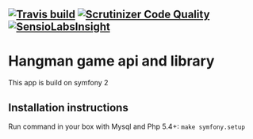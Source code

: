 [![Travis build](https://travis-ci.org/dardarlt/hangman.svg?branch=master)](https://travis-ci.org/dardarlt/hangman.svg?branch=master) [![Scrutinizer Code Quality](https://scrutinizer-ci.com/g/dardarlt/hangman/badges/quality-score.png?b=master)](https://scrutinizer-ci.com/g/dardarlt/hangman/?branch=master) [![SensioLabsInsight](https://insight.sensiolabs.com/projects/11be2769-819e-495c-ac00-ac91d2faa06a/mini.png)](https://insight.sensiolabs.com/projects/11be2769-819e-495c-ac00-ac91d2faa06a)
-----------

Hangman game api  and library
===========

This app is build on symfony 2

Installation instructions
----------

Run command in your box with Mysql and Php 5.4+:
```make symfony.setup```
 


